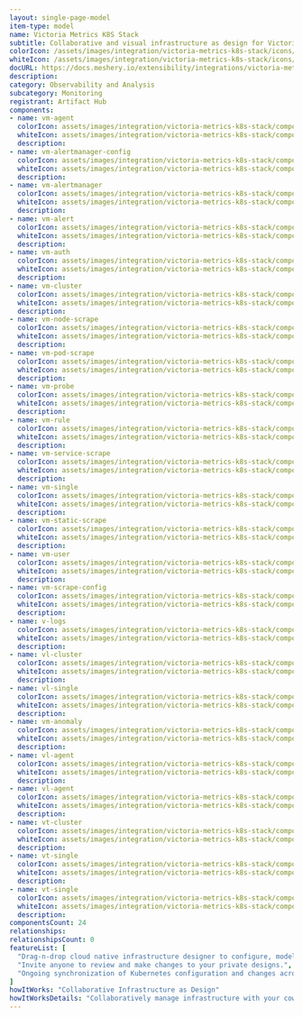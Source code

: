 ```yaml
---
layout: single-page-model
item-type: model
name: Victoria Metrics K8S Stack
subtitle: Collaborative and visual infrastructure as design for Victoria Metrics K8S Stack
colorIcon: /assets/images/integration/victoria-metrics-k8s-stack/icons/color/victoria-metrics-k8s-stack-color.svg
whiteIcon: /assets/images/integration/victoria-metrics-k8s-stack/icons/white/victoria-metrics-k8s-stack-white.svg
docURL: https://docs.meshery.io/extensibility/integrations/victoria-metrics-k8s-stack
description: 
category: Observability and Analysis
subcategory: Monitoring
registrant: Artifact Hub
components: 
- name: vm-agent
  colorIcon: assets/images/integration/victoria-metrics-k8s-stack/components/vm-agent/icons/color/vm-agent-color.svg
  whiteIcon: assets/images/integration/victoria-metrics-k8s-stack/components/vm-agent/icons/white/vm-agent-white.svg
  description: 
- name: vm-alertmanager-config
  colorIcon: assets/images/integration/victoria-metrics-k8s-stack/components/vm-alertmanager-config/icons/color/vm-alertmanager-config-color.svg
  whiteIcon: assets/images/integration/victoria-metrics-k8s-stack/components/vm-alertmanager-config/icons/white/vm-alertmanager-config-white.svg
  description: 
- name: vm-alertmanager
  colorIcon: assets/images/integration/victoria-metrics-k8s-stack/components/vm-alertmanager/icons/color/vm-alertmanager-color.svg
  whiteIcon: assets/images/integration/victoria-metrics-k8s-stack/components/vm-alertmanager/icons/white/vm-alertmanager-white.svg
  description: 
- name: vm-alert
  colorIcon: assets/images/integration/victoria-metrics-k8s-stack/components/vm-alert/icons/color/vm-alert-color.svg
  whiteIcon: assets/images/integration/victoria-metrics-k8s-stack/components/vm-alert/icons/white/vm-alert-white.svg
  description: 
- name: vm-auth
  colorIcon: assets/images/integration/victoria-metrics-k8s-stack/components/vm-auth/icons/color/vm-auth-color.svg
  whiteIcon: assets/images/integration/victoria-metrics-k8s-stack/components/vm-auth/icons/white/vm-auth-white.svg
  description: 
- name: vm-cluster
  colorIcon: assets/images/integration/victoria-metrics-k8s-stack/components/vm-cluster/icons/color/vm-cluster-color.svg
  whiteIcon: assets/images/integration/victoria-metrics-k8s-stack/components/vm-cluster/icons/white/vm-cluster-white.svg
  description: 
- name: vm-node-scrape
  colorIcon: assets/images/integration/victoria-metrics-k8s-stack/components/vm-node-scrape/icons/color/vm-node-scrape-color.svg
  whiteIcon: assets/images/integration/victoria-metrics-k8s-stack/components/vm-node-scrape/icons/white/vm-node-scrape-white.svg
  description: 
- name: vm-pod-scrape
  colorIcon: assets/images/integration/victoria-metrics-k8s-stack/components/vm-pod-scrape/icons/color/vm-pod-scrape-color.svg
  whiteIcon: assets/images/integration/victoria-metrics-k8s-stack/components/vm-pod-scrape/icons/white/vm-pod-scrape-white.svg
  description: 
- name: vm-probe
  colorIcon: assets/images/integration/victoria-metrics-k8s-stack/components/vm-probe/icons/color/vm-probe-color.svg
  whiteIcon: assets/images/integration/victoria-metrics-k8s-stack/components/vm-probe/icons/white/vm-probe-white.svg
  description: 
- name: vm-rule
  colorIcon: assets/images/integration/victoria-metrics-k8s-stack/components/vm-rule/icons/color/vm-rule-color.svg
  whiteIcon: assets/images/integration/victoria-metrics-k8s-stack/components/vm-rule/icons/white/vm-rule-white.svg
  description: 
- name: vm-service-scrape
  colorIcon: assets/images/integration/victoria-metrics-k8s-stack/components/vm-service-scrape/icons/color/vm-service-scrape-color.svg
  whiteIcon: assets/images/integration/victoria-metrics-k8s-stack/components/vm-service-scrape/icons/white/vm-service-scrape-white.svg
  description: 
- name: vm-single
  colorIcon: assets/images/integration/victoria-metrics-k8s-stack/components/vm-single/icons/color/vm-single-color.svg
  whiteIcon: assets/images/integration/victoria-metrics-k8s-stack/components/vm-single/icons/white/vm-single-white.svg
  description: 
- name: vm-static-scrape
  colorIcon: assets/images/integration/victoria-metrics-k8s-stack/components/vm-static-scrape/icons/color/vm-static-scrape-color.svg
  whiteIcon: assets/images/integration/victoria-metrics-k8s-stack/components/vm-static-scrape/icons/white/vm-static-scrape-white.svg
  description: 
- name: vm-user
  colorIcon: assets/images/integration/victoria-metrics-k8s-stack/components/vm-user/icons/color/vm-user-color.svg
  whiteIcon: assets/images/integration/victoria-metrics-k8s-stack/components/vm-user/icons/white/vm-user-white.svg
  description: 
- name: vm-scrape-config
  colorIcon: assets/images/integration/victoria-metrics-k8s-stack/components/vm-scrape-config/icons/color/vm-scrape-config-color.svg
  whiteIcon: assets/images/integration/victoria-metrics-k8s-stack/components/vm-scrape-config/icons/white/vm-scrape-config-white.svg
  description: 
- name: v-logs
  colorIcon: assets/images/integration/victoria-metrics-k8s-stack/components/v-logs/icons/color/v-logs-color.svg
  whiteIcon: assets/images/integration/victoria-metrics-k8s-stack/components/v-logs/icons/white/v-logs-white.svg
  description: 
- name: vl-cluster
  colorIcon: assets/images/integration/victoria-metrics-k8s-stack/components/vl-cluster/icons/color/vl-cluster-color.svg
  whiteIcon: assets/images/integration/victoria-metrics-k8s-stack/components/vl-cluster/icons/white/vl-cluster-white.svg
  description: 
- name: vl-single
  colorIcon: assets/images/integration/victoria-metrics-k8s-stack/components/vl-single/icons/color/vl-single-color.svg
  whiteIcon: assets/images/integration/victoria-metrics-k8s-stack/components/vl-single/icons/white/vl-single-white.svg
  description: 
- name: vm-anomaly
  colorIcon: assets/images/integration/victoria-metrics-k8s-stack/components/vm-anomaly/icons/color/vm-anomaly-color.svg
  whiteIcon: assets/images/integration/victoria-metrics-k8s-stack/components/vm-anomaly/icons/white/vm-anomaly-white.svg
  description: 
- name: vl-agent
  colorIcon: assets/images/integration/victoria-metrics-k8s-stack/components/vl-agent/icons/color/vl-agent-color.svg
  whiteIcon: assets/images/integration/victoria-metrics-k8s-stack/components/vl-agent/icons/white/vl-agent-white.svg
  description: 
- name: vl-agent
  colorIcon: assets/images/integration/victoria-metrics-k8s-stack/components/vl-agent/icons/color/vl-agent-color.svg
  whiteIcon: assets/images/integration/victoria-metrics-k8s-stack/components/vl-agent/icons/white/vl-agent-white.svg
  description: 
- name: vt-cluster
  colorIcon: assets/images/integration/victoria-metrics-k8s-stack/components/vt-cluster/icons/color/vt-cluster-color.svg
  whiteIcon: assets/images/integration/victoria-metrics-k8s-stack/components/vt-cluster/icons/white/vt-cluster-white.svg
  description: 
- name: vt-single
  colorIcon: assets/images/integration/victoria-metrics-k8s-stack/components/vt-single/icons/color/vt-single-color.svg
  whiteIcon: assets/images/integration/victoria-metrics-k8s-stack/components/vt-single/icons/white/vt-single-white.svg
  description: 
- name: vt-single
  colorIcon: assets/images/integration/victoria-metrics-k8s-stack/components/vt-single/icons/color/vt-single-color.svg
  whiteIcon: assets/images/integration/victoria-metrics-k8s-stack/components/vt-single/icons/white/vt-single-white.svg
  description: 
componentsCount: 24
relationships: 
relationshipsCount: 0
featureList: [
  "Drag-n-drop cloud native infrastructure designer to configure, model, and deploy your workloads.",
  "Invite anyone to review and make changes to your private designs.",
  "Ongoing synchronization of Kubernetes configuration and changes across any number of clusters."
]
howItWorks: "Collaborative Infrastructure as Design"
howItWorksDetails: "Collaboratively manage infrastructure with your coworkers synchronously sharing the same designs."
---
```

